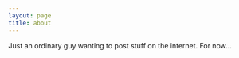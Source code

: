 ```yaml
---
layout: page
title: about
---
```


Just an ordinary guy wanting to post stuff on the internet. 
For now...
